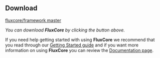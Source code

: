 <div class="huge download"></div>

Download
-

<a class="button" href="https://github.com/fluxcore/framework/archive/master.zip">
	fluxcore/framework master
</a>

_You can download **FluxCore** by clicking the button above._

If you need help getting started with using **FluxCore** we recommend that you read
through our [Getting Started guide](#/docs/guide/getting-started) and if you want more
information on using **FluxCore** you can review the [Documentation page](#/docs).